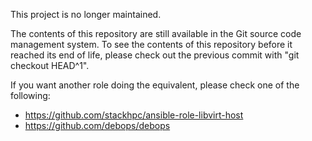 This project is no longer maintained.

The contents of this repository are still available in the Git
source code management system.  To see the contents of this
repository before it reached its end of life, please check out the
previous commit with "git checkout HEAD^1".

If you want another role doing the equivalent, please check one
of the following:

* https://github.com/stackhpc/ansible-role-libvirt-host
* https://github.com/debops/debops
